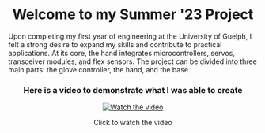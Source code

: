 <h1 align = "center" >Welcome to my Summer '23 Project</h1>

<p>Upon completing my first year of engineering at the University of Guelph, I felt a strong desire to expand my skills and contribute to practical applications.  
At its core, the hand integrates microcontrollers, servos, transceiver modules, and flex sensors. The project can be divided into three main parts: the glove controller, the hand, and the base.
</p>

<h3 align="center">Here is a video to demonstrate what I was able to create</h3>

<p align="center">
  <a href="https://www.youtube.com/watch?v=eI7jYIY5Ie4">
    <img src="https://img.youtube.com/vi/eI7jYIY5Ie4/0.jpg" alt="Watch the video" />
  </a>
</p>

<p align="center">Click to watch the video</p
